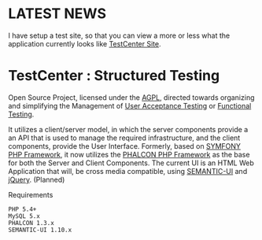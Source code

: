 # LATEST NEWS

I have setup a test site, so that you can view a more or less what the application currently looks like
[TestCenter Site](http://test-to.com:8080/).

# TestCenter : Structured Testing
Open Source Project, licensed under the [AGPL](http://www.gnu.org/licenses/agpl-3.0.html), directed towards organizing and simplifying the Management of [User Acceptance Testing](http://en.wikipedia.org/wiki/Acceptance_testing) or [Functional Testing](http://en.wikipedia.org/wiki/Functional_testing).

It utilizes a client/server model, in which the server components provide a an API that is used to manage the required infrastructure, and the client components, provide the User Interface.
Formerly, based on [SYMFONY PHP Framework](http://symfony.com/), it now utilizes the [PHALCON PHP Framework](http://phalconphp.com/en/) as the base for both the Server and Client Components. The current UI is an HTML Web Application that will, be cross media compatible, using [SEMANTIC-UI](http://semantic-ui.com/) and [jQuery](http://jquery.com/).
(Planned)

Requirements

    PHP 5.4+
    MySQL 5.x
    PHALCON 1.3.x 
    SEMANTIC-UI 1.10.x
